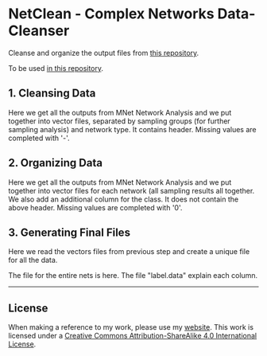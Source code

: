 # NetClean - Complex Networks Data-Cleanser


Cleanse and organize the output files from [this repository](https://github.com/bt3gl/NetAna-Complex-Network-Analysis).

To be used [in this repository](https://github.com/bt3gl/MLNet-Classifying-Complex-Networks).


## 1. Cleansing Data


Here we get all the outputs from MNet Network Analysis and we put together into vector files, separated by sampling groups  (for further sampling analysis) and network type. It contains header. Missing values are completed with '-'.

## 2. Organizing Data

Here we get all the outputs from MNet Network Analysis and we put together into vector files for each network (all sampling results all together. We also add an additional column for the class. It does not contain the above header. Missing values are completed with '0'.

## 3. Generating Final Files

Here we read the vectors files from previous step and create a unique file for all the data.

The file for the entire nets is here. The file "label.data" explain each column.



----


## License

When making a reference to my work, please use my [website](http://www.astro.sunysb.edu/steinkirch/).
This work is licensed under a [Creative Commons Attribution-ShareAlike 4.0 International License](http://creativecommons.org/licenses/by-sa/4.0/).

